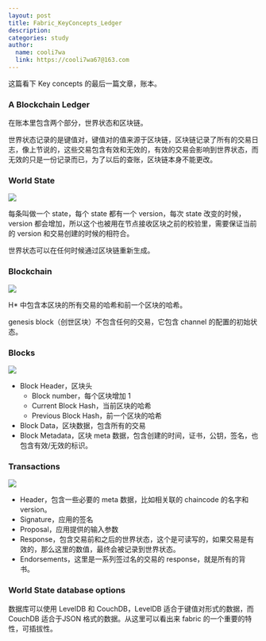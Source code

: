 ```yaml
---
layout: post
title: Fabric_KeyConcepts_Ledger
description:
categories: study
author:
  name: cooli7wa
  link: https://cooli7wa67@163.com
---
```

这篇看下 Key concepts 的最后一篇文章，账本。

### A Blockchain Ledger

在账本里包含两个部分，世界状态和区块链。

世界状态记录的是键值对，键值对的值来源于区块链，区块链记录了所有的交易日志，像上节说的，这些交易包含有效和无效的，有效的交易会影响到世界状态，而无效的只是一份记录而已，为了以后的查账，区块链本身不能更改。

### World State

![]({{site.baseurl}}/images/md/hyperledger_fabric_key_concepts_Ledger_0.png)

每条叫做一个 state，每个 state 都有一个 version，每次 state 改变的时候，version 都会增加，所以这个也被用在节点接收区块之前的校验里，需要保证当前的 version 和交易创建的时候的相符合。

世界状态可以在任何时候通过区块链重新生成。

### Blockchain

![]({{site.baseurl}}/images/md/hyperledger_fabric_key_concepts_Ledger_1.png)

H* 中包含本区块的所有交易的哈希和前一个区块的哈希。

genesis block（创世区块）不包含任何的交易，它包含 channel 的配置的初始状态。

### Blocks

![]({{site.baseurl}}/images/md/hyperledger_fabric_key_concepts_Ledger_2.png)

- Block Header，区块头
  - Block number，每个区块增加 1
  - Current Block Hash，当前区块的哈希
  - Previous Block Hash，前一个区块的哈希
- Block Data，区块数据，包含所有的交易
- Block Metadata，区块 meta 数据，包含创建的时间，证书，公钥，签名，也包含有效/无效的标识。

### Transactions

![]({{site.baseurl}}/images/md/hyperledger_fabric_key_concepts_Ledger_3.png)

- Header，包含一些必要的 meta 数据，比如相关联的 chaincode 的名字和 version。
- Signature，应用的签名
- Proposal，应用提供的输入参数
- Response，包含交易前和之后的世界状态，这个是可读写的，如果交易是有效的，那么这里的数值，最终会被记录到世界状态。
- Endorsements，这里是一系列签过名的交易的 response，就是所有的背书。

### World State database options

数据库可以使用 LevelDB 和 CouchDB，LevelDB 适合于键值对形式的数据，而 CouchDB 适合于JSON 格式的数据。从这里可以看出来 fabric 的一个重要的特性，可插拔性。<script type="text/javascript" src="https://cdn.mathjax.org/mathjax/latest/MathJax.js?config=default"></script>

